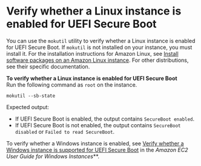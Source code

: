 # Verify whether a Linux instance is enabled for UEFI Secure Boot<a name="verify-uefi-secure-boot"></a>

You can use the `mokutil` utility to verify whether a Linux instance is enabled for UEFI Secure Boot\. If `mokutil` is not installed on your instance, you must install it\. For the installation instructions for Amazon Linux, see [Install software packages on an Amazon Linux instance](install-software.md)\. For other distributions, see their specific documentation\.

**To verify whether a Linux instance is enabled for UEFI Secure Boot**  
Run the following command as `root` on the instance\.

```
mokutil --sb-state 
```

Expected output:
+ If UEFI Secure Boot is enabled, the output contains `SecureBoot enabled`\.
+ If UEFI Secure Boot is not enabled, the output contains `SecureBoot disabled` or `Failed to read SecureBoot`\.

To verify whether a Windows instance is enabled, see [Verify whether a Windows instance is supported for UEFI Secure Boot](https://docs.aws.amazon.com/AWSEC2/latest/WindowsGuide/verify-uefi-secure-boot) in the *Amazon EC2 User Guide for Windows Instances***\.